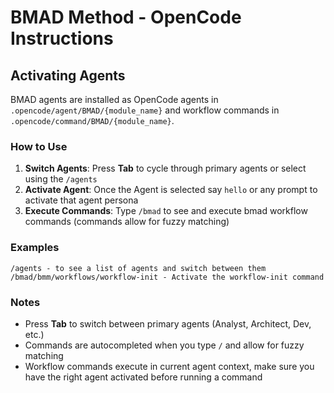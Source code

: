 # BMAD Method - OpenCode Instructions

## Activating Agents

BMAD agents are installed as OpenCode agents in `.opencode/agent/BMAD/{module_name}` and workflow commands in `.opencode/command/BMAD/{module_name}`.

### How to Use

1. **Switch Agents**: Press **Tab** to cycle through primary agents or select using the `/agents`
2. **Activate Agent**: Once the Agent is selected say `hello` or any prompt to activate that agent persona
3. **Execute Commands**: Type `/bmad` to see and execute bmad workflow commands (commands allow for fuzzy matching)

### Examples

```
/agents - to see a list of agents and switch between them
/bmad/bmm/workflows/workflow-init - Activate the workflow-init command
```

### Notes

- Press **Tab** to switch between primary agents (Analyst, Architect, Dev, etc.)
- Commands are autocompleted when you type `/` and allow for fuzzy matching
- Workflow commands execute in current agent context, make sure you have the right agent activated before running a command
